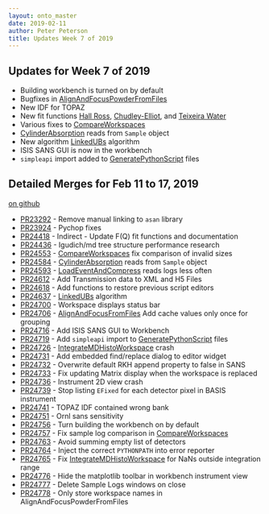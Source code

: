 ```yaml
---
layout: onto_master
date: 2019-02-11
author: Peter Peterson
title: Updates Week 7 of 2019
---
```

Updates for Week 7 of 2019
--------------------------
* Building workbench is turned on by default
* Bugfixes in [AlignAndFocusPowderFromFiles](http://docs.mantidproject.org/nightly/algorithms/AlignAndFocusPowderFromFiles-v1.html)
* New IDF for TOPAZ
* New fit functions [Hall Ross](http://docs.mantidproject.org/nightly/fitting/fitfunctions/HallRoss.html), [Chudley-Elliot](http://docs.mantidproject.org/nightly/fitting/fitfunctions/ChudleyElliot.html), and [Teixeira Water](http://docs.mantidproject.org/nightly/fitting/fitfunctions/TeixeiraWater.html)
* Various fixes to [CompareWorkspaces](http://docs.mantidproject.org/nightly/algorithms/CompareWorkspaces-v1.html)
* [CylinderAbsorption](http://docs.mantidproject.org/nightly/algorithms/CylinderAbsorption-v1.html) reads from `Sample` object
* New algorithm [LinkedUBs](http://docs.mantidproject.org/nightly/algorithms/LinkedUBs-v1.html) algorithm
* ISIS SANS GUI is now in the workbench
* `simpleapi` import added to [GeneratePythonScript](http://docs.mantidproject.org/nightly/algorithms/GeneratePythonScript-v1.html) files

Detailed Merges for Feb 11 to 17, 2019
--------------------------------------
[on github](https://github.com/mantidproject/mantid/pulls?q=is%3Apr+merged%3A2019-02-12..2019-02-17)

* [PR23292](https://github.com/mantidproject/mantid/pull/23292) - Remove manual linking to `asan` library
* [PR23924](https://github.com/mantidproject/mantid/pull/23924) - Pychop fixes
* [PR24418](https://github.com/mantidproject/mantid/pull/24418) - Indirect - Update F(Q) fit functions and documentation
* [PR24436](https://github.com/mantidproject/mantid/pull/24436) - Igudich/md tree structure performance research
* [PR24553](https://github.com/mantidproject/mantid/pull/24553) - [CompareWorkspaces](http://docs.mantidproject.org/nightly/algorithms/CompareWorkspaces-v1.html) fix comparison of invalid sizes
* [PR24584](https://github.com/mantidproject/mantid/pull/24584) - [CylinderAbsorption](http://docs.mantidproject.org/nightly/algorithms/CylinderAbsorption-v1.html) reads from `Sample` object
* [PR24593](https://github.com/mantidproject/mantid/pull/24593) - [LoadEventAndCompress](http://docs.mantidproject.org/nightly/algorithms/LoadEventAndCompress-v1.html) reads logs less often
* [PR24612](https://github.com/mantidproject/mantid/pull/24612) - Add Transmission data to XML and H5 Files
* [PR24618](https://github.com/mantidproject/mantid/pull/24618) - Add functions to restore previous script editors
* [PR24637](https://github.com/mantidproject/mantid/pull/24637) - [LinkedUBs](http://docs.mantidproject.org/nightly/algorithms/LinkedUBs-v1.html) algorithm
* [PR24700](https://github.com/mantidproject/mantid/pull/24700) - Workspace displays status bar
* [PR24706](https://github.com/mantidproject/mantid/pull/24706) - [AlignAndFocusFromFiles](http://docs.mantidproject.org/nightly/algorithms/AlignAndFocusPowderFromFiles-v1.html) Add cache values only once for grouping
* [PR24716](https://github.com/mantidproject/mantid/pull/24716) - Add ISIS SANS GUI to Workbench
* [PR24719](https://github.com/mantidproject/mantid/pull/24719) - Add `simpleapi` import to [GeneratePythonScript](http://docs.mantidproject.org/nightly/algorithms/GeneratePythonScript-v1.html) files
* [PR24726](https://github.com/mantidproject/mantid/pull/24726) - [IntegrateMDHistoWorkspace](http://docs.mantidproject.org/nightly/algorithms/IntegrateMDHistoWorkspace-v1.html) crash
* [PR24731](https://github.com/mantidproject/mantid/pull/24731) - Add embedded find/replace dialog to editor widget
* [PR24732](https://github.com/mantidproject/mantid/pull/24732) - Overwrite default RKH append property to false in SANS
* [PR24733](https://github.com/mantidproject/mantid/pull/24733) - Fix updating Matrix display when the workspace is replaced
* [PR24736](https://github.com/mantidproject/mantid/pull/24736) - Instrument 2D view crash
* [PR24739](https://github.com/mantidproject/mantid/pull/24739) - Stop listing `EFixed` for each detector pixel in BASIS instrument
* [PR24741](https://github.com/mantidproject/mantid/pull/24741) - TOPAZ IDF contained wrong bank
* [PR24751](https://github.com/mantidproject/mantid/pull/24751) - Ornl sans sensitivity
* [PR24756](https://github.com/mantidproject/mantid/pull/24756) - Turn building the workbench on by default
* [PR24757](https://github.com/mantidproject/mantid/pull/24757) - Fix sample log comparison in [CompareWorkspaces](http://docs.mantidproject.org/nightly/algorithms/CompareWorkspaces-v1.html)
* [PR24763](https://github.com/mantidproject/mantid/pull/24763) - Avoid summing empty list of detectors
* [PR24764](https://github.com/mantidproject/mantid/pull/24764) - Inject the correct `PYTHONPATH` into error reporter
* [PR24765](https://github.com/mantidproject/mantid/pull/24765) - Fix [IntegrateMDHistoWorkspace](http://docs.mantidproject.org/nightly/algorithms/IntegrateMDHistoWorkspace-v1.html) for NaNs outside integration range
* [PR24776](https://github.com/mantidproject/mantid/pull/24776) - Hide the matplotlib toolbar in workbench instrument view
* [PR24777](https://github.com/mantidproject/mantid/pull/24777) - Delete Sample Logs windows on close
* [PR24778](https://github.com/mantidproject/mantid/pull/24778) - Only store workspace names in AlignAndFocusPowderFromFiles
